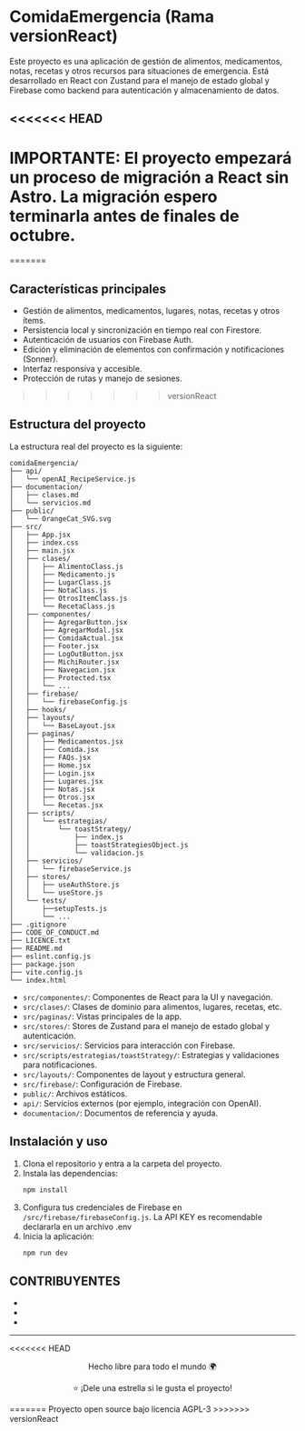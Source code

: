 # ComidaEmergencia (Rama versionReact)

Este proyecto es una aplicación de gestión de alimentos, medicamentos, notas, recetas y otros recursos para situaciones de emergencia. Está desarrollado en React con Zustand para el manejo de estado global y Firebase como backend para autenticación y almacenamiento de datos.

<<<<<<< HEAD
---

# IMPORTANTE: El proyecto empezará un proceso de migración a React sin Astro. La migración espero terminarla antes de finales de octubre.
=======
## Características principales
- Gestión de alimentos, medicamentos, lugares, notas, recetas y otros ítems.
- Persistencia local y sincronización en tiempo real con Firestore.
- Autenticación de usuarios con Firebase Auth.
- Edición y eliminación de elementos con confirmación y notificaciones (Sonner).
- Interfaz responsiva y accesible.
- Protección de rutas y manejo de sesiones.
>>>>>>> versionReact

## Estructura del proyecto
La estructura real del proyecto es la siguiente:

```
comidaEmergencia/
├── api/
│   └── openAI_RecipeService.js
├── documentacion/
│   ├── clases.md
│   └── servicios.md
├── public/
│   └── OrangeCat_SVG.svg
├── src/
│   ├── App.jsx
│   ├── index.css
│   ├── main.jsx
│   ├── clases/
│   │   ├── AlimentoClass.js
│   │   ├── Medicamento.js
│   │   ├── LugarClass.js
│   │   ├── NotaClass.js
│   │   ├── OtrosItemClass.js
│   │   └── RecetaClass.js
│   ├── componentes/
│   │   ├── AgregarButton.jsx
│   │   ├── AgregarModal.jsx
│   │   ├── ComidaActual.jsx
│   │   ├── Footer.jsx
│   │   ├── LogOutButton.jsx
│   │   ├── MichiRouter.jsx
│   │   ├── Navegacion.jsx
│   │   ├── Protected.tsx
│   │   └── ...
│   ├── firebase/
│   │   └── firebaseConfig.js
│   ├── hooks/
│   ├── layouts/
│   │   └── BaseLayout.jsx
│   ├── paginas/
│   │   ├── Medicamentos.jsx
│   │   ├── Comida.jsx
│   │   ├── FAQs.jsx
│   │   ├── Home.jsx
│   │   ├── Login.jsx
│   │   ├── Lugares.jsx
│   │   ├── Notas.jsx
│   │   ├── Otros.jsx
│   │   └── Recetas.jsx
│   ├── scripts/
│   │   └── estrategias/
│   │       └── toastStrategy/
│   │           ├── index.js
│   │           ├── toastStrategiesObject.js
│   │           └── validacion.js
│   ├── servicios/
│   │   └── firebaseService.js
│   ├── stores/
│   │   ├── useAuthStore.js
│   │   └── useStore.js
│   └── tests/
│       ├──setupTests.js
│       └── ...
├── .gitignore
├── CODE_OF_CONDUCT.md
├── LICENCE.txt
├── README.md
├── eslint.config.js
├── package.json
├── vite.config.js
└── index.html
```

- `src/componentes/`: Componentes de React para la UI y navegación.
- `src/clases/`: Clases de dominio para alimentos, lugares, recetas, etc.
- `src/paginas/`: Vistas principales de la app.
- `src/stores/`: Stores de Zustand para el manejo de estado global y autenticación.
- `src/servicios/`: Servicios para interacción con Firebase.
- `src/scripts/estrategias/toastStrategy/`: Estrategias y validaciones para notificaciones.
- `src/layouts/`: Componentes de layout y estructura general.
- `src/firebase/`: Configuración de Firebase.
- `public/`: Archivos estáticos.
- `api/`: Servicios externos (por ejemplo, integración con OpenAI).
- `documentacion/`: Documentos de referencia y ayuda.

## Instalación y uso
1. Clona el repositorio y entra a la carpeta del proyecto.
2. Instala las dependencias:
   ```bash
   npm install
   ```
3. Configura tus credenciales de Firebase en `/src/firebase/firebaseConfig.js`. La API KEY es recomendable declararla en un archivo .env
4. Inicia la aplicación:
   ```bash
   npm run dev
   ```

## CONTRIBUYENTES
-
-
-

---

<<<<<<< HEAD
<div align="center">
  <p>Hecho libre para todo el mundo 🌍</p>
  <p>⭐ ¡Dele una estrella si le gusta el proyecto!</p>
</div>
=======
Proyecto open source bajo licencia AGPL-3
>>>>>>> versionReact
